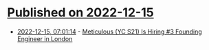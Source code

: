 # [Published on 2022-12-15](index.md)

* [2022-12-15, 07:01:14](https://news.ycombinator.com/item?id=33996230) - [Meticulous (YC S21) Is Hiring #3 Founding Engineer in London](https://news.ycombinator.com/item?id=33996230)
